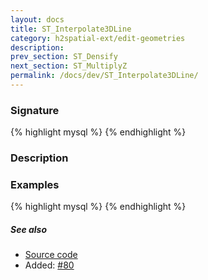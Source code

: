 ```yaml
---
layout: docs
title: ST_Interpolate3DLine
category: h2spatial-ext/edit-geometries
description: 
prev_section: ST_Densify
next_section: ST_MultiplyZ
permalink: /docs/dev/ST_Interpolate3DLine/
---
```


### Signature

{% highlight mysql %}
{% endhighlight %}

### Description

### Examples

{% highlight mysql %}
{% endhighlight %}

##### See also

* <a href="https://github.com/irstv/H2GIS/blob/master/h2spatial-ext/src/main/java/org/h2gis/h2spatialext/function/spatial/edit/ST_Interpolate3DLine.java" target="_blank">Source code</a>
* Added: <a href="https://github.com/irstv/H2GIS/pull/80" target="_blank">#80</a>
